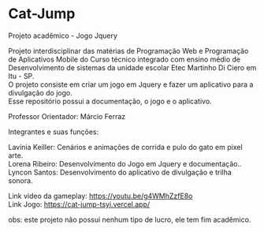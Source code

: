# Cat-Jump
Projeto acadêmico - Jogo Jquery <br>

Projeto interdisciplinar das matérias de Programação Web e Programação de Aplicativos Mobile do  Curso técnico integrado com ensino médio de Desenvolvimento de sistemas da unidade escolar Etec Martinho Di Ciero em Itu - SP. <br>
O projeto consiste em criar um jogo em Jquery e fazer um aplicativo para a divulgação do jogo.<br>
Esse repositório possui a documentação, o jogo e o aplicativo.<br>

Professor Orientador: Márcio Ferraz<br>

Integrantes e suas funções:<br>

Lavínia Keiller: Cenários e animações de corrida e pulo do gato em pixel arte.<br>
Lorena Ribeiro: Desenvolvimento do Jogo em Jquery e documentação..<br>
Lyncon Santos: Desenvolvimento do aplicativo de divulgação e trilha sonora.<br>

Link vídeo da gameplay: https://youtu.be/g4WMhZzfE8o <br>
Link Jogo: https://cat-jump-tsyi.vercel.app/  <br>

obs: este projeto não possui nenhum tipo de lucro, ele tem fim acadêmico.

